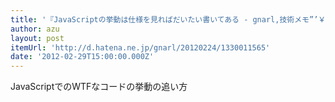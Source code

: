 ```yaml
---
title: '『JavaScriptの挙動は仕様を見ればだいたい書いてある - gnarl,技術メモ”’￥』'
author: azu
layout: post
itemUrl: 'http://d.hatena.ne.jp/gnarl/20120224/1330011565'
date: '2012-02-29T15:00:00.000Z'
---
```

JavaScriptでのWTFなコードの挙動の追い方
